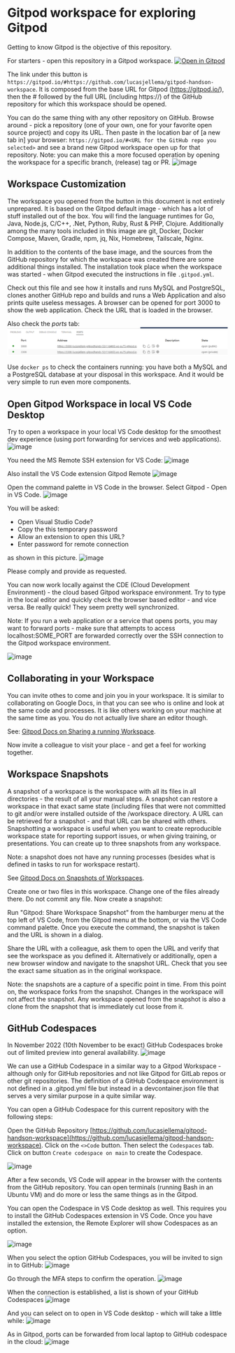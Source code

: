 # Gitpod workspace for exploring Gitpod

Getting to know Gitpod is the objective of this repository. 

For starters - open this repository in a Gitpod workspace.
[![Open in Gitpod](https://gitpod.io/button/open-in-gitpod.svg)](https://gitpod.io/#https://github.com/lucasjellema/gitpod-handson-workspace)

The link under this button is `https://gitpod.io/#https://github.com/lucasjellema/gitpod-handson-workspace`. It is composed from the base URL for Gitpod (https://gitpod.io/), then the # followed by the full URL (including https://) of the GitHub repository for which this workspace should be opened.

You can do the same thing with any other repository on GitHub. Browse around - pick a repository (one of your own, one for your favorite open source project) and copy its URL. Then paste in the location bar of [a new tab in] your browser: `https://gitpod.io/#<URL for the GitHub repo you selected>` and see a brand new Gitpod workspace open up for that repository. Note: you can make this a more focused operation by opening the workspace for a specific branch, (release) tag or PR.
![image](https://user-images.githubusercontent.com/1296324/202258047-23155a52-6b8c-4fd7-9c34-425f68328a2f.png)


## Workspace Customization
The workspace you opened from the button in this document is not entirely unprepared. It is based on the Gitpod default image - which has a lot of stuff installed out of the box. You will find the language runtimes for Go, Java, Node.js, C/C++, .Net, Python, Ruby, Rust & PHP, Clojure. Additionally among the many tools included in this image are git, Docker, Docker Compose, Maven, Gradle, npm, jq, Nix, Homebrew, Tailscale, Nginx. 

In addition to the contents of the base image, and the sources from the GitHub repository for which the workspace was created there are some additional things installed. The installation took place when the workspace was started - when Gitpod executed the instructions in file `.gitpod.yml`. 

Check out this file and see how it installs and runs MySQL and PostgreSQL, clones another GitHub repo and builds and runs a Web Application and also prints quite useless messages. A browser can be opened for port 3000 to show the web application. Check the URL that is loaded in the browser. 

Also check the *ports* tab:
![](images/ports-forwarding-ijnvscodebrowser.png)   

Use `docker ps` to check the containers running: you have both a MySQL and a PostgreSQL database at your disposal in this workspace. And it would be very simple to run even more components.

## Open Gitpod Workspace in local VS Code Desktop

Try to open a workspace in your local VS Code desktop for the smoothest dev experience (using port forwarding for services and web applications). 
![image](https://user-images.githubusercontent.com/1296324/202265821-1faa9cc3-21fa-4cc2-8add-163ec5b83e9b.png)

You need the MS Remote SSH extension for VS Code:
![image](https://user-images.githubusercontent.com/1296324/202265701-ffe9492d-ff60-40e7-96c5-203d1ecedb70.png)

Also install the VS Code extension Gitpod Remote
![image](https://user-images.githubusercontent.com/1296324/202265866-5ac13ef4-3db9-4f2f-9c42-ca6ab900dcc6.png)

Open the command palette in VS Code in the browser. Select Gitpod - Open in VS Code.
![image](https://user-images.githubusercontent.com/1296324/202265911-37a26892-3d50-4258-95bc-d8cfc18d537c.png)

You will be asked:
* Open Visual Studio Code?
* Copy the this temporary password
* Allow an extension to open this URL?
* Enter password for remote connection

as shown in this picture.
![image](https://user-images.githubusercontent.com/1296324/202266010-244eeff3-1a53-4d4d-a997-64eb159f8c0a.png)

Please comply and provide as requested.

You can now work locally against the CDE (Cloud Development Environment) - the cloud based Gitpod workspace environment. Try to type in the local editor and quickly check the browser based editor - and vice versa. Be really quick! They seem pretty well synchronized.

Note: If you run a web application or a service that opens ports, you may want to forward ports - make sure that attempts to access localhost:SOME_PORT are forwarded correctly over the SSH connection to the Gitpod workspace environment.

![image](https://user-images.githubusercontent.com/1296324/202266756-39b4b3cb-dbd8-4b9e-b4ee-a8e8450a29d6.png)


## Collaborating in your Workspace

You can invite othes to come and join you in your workspace. It is similar to collaborating on Google Docs, in that you can see who is online and look at the same code and processes. It is like others working on your machine at the same time as you. You do not actually live share an editor though. 

See: [Gitpod Docs on Sharing a running Workspace](https://www.gitpod.io/docs/configure/workspaces/collaboration#sharing-running-workspaces).

Now invite a colleague to visit your place - and get a feel for working together.

## Workspace Snapshots

A snapshot of a workspace is the workspace with all its files in all directories - the result of all your manual steps. A snapshot can restore a workspace in that exact same state (including files that were not committed to git and/or were installed outside of the /workspace directory. A URL can be retrieved for a snapshot - and that URL can be shared with others. Snapshotting a workspace is useful when you want to create reproducible workspace state for reporting support issues, or when giving training, or presentations. You can create up to three snapshots from any workspace.

Note: a snapshot does not have any running processes (besides what is defined in tasks to run for workspace restart).

See [Gitpod Docs on Snapshots of Workspaces](https://www.gitpod.io/docs/configure/workspaces/collaboration#sharing-snapshots).

Create one or two files in this workspace. Change one of the files already there. Do not commit any file. Now create a snapshot:

Run "Gitpod: Share Workspace Snapshot" from the hamburger menu at the top left of VS Code, from the Gitpod menu at the bottom, or via the VS Code command palette. Once you execute the command, the snapshot is taken and the URL is shown in a dialog.

Share the URL with a colleague, ask them to open the URL and verify that see the workspace as you defined it. Alternatively or additionally, open a new browser window and navigate to the snapshot URL. Check that you see the exact same situation as in the original workspace.

Note: the snapshots are a capture of a specific point in time. From this point on, the workspace forks from the snapshot. Changes in the workspace will not affect the snapshot. Any workspace opened from the snapshot is also a clone from the snapshot that is immediately cut loose from it.


## GitHub Codespaces
In November 2022 (10th November to be exact) GitHub Codespaces broke out of limited preview into general availability. 
![image](https://user-images.githubusercontent.com/1296324/202263296-16d750fb-be12-46b0-ae57-a2a1a5aae7a2.png)

We can use a GitHub Codespace in a similar way to a Gitpod Workspace - although only for GitHub repositories and not like Gitpod for GitLab repos or other git repositories. The definition of a GitHub Codespace environment is not defined in a .gitpod.yml file but instead in a devcontainer.json file that serves a very similar purpose in a quite similar way.

You can open a GitHub Codespace for this current repository with the following steps:

Open the GitHub Repository [https://github.com/lucasjellema/gitpod-handson-workspace](https://github.com/lucasjellema/gitpod-handson-workspace). Click on the `<>Code` button. Then select the `Codespaces` tab. Click on button `Create codespace on main` to create the Codespace.   

![image](https://user-images.githubusercontent.com/1296324/202264071-c023d0a8-2f91-48f8-8998-c713ed41c6e9.png)

After a few seconds, VS Code will appear in the browser with the contents from the GitHub repository. You can open terminals (running Bash in an Ubuntu VM) and do more or less the same things as in the Gitpod.

You can open the Codespace in VS Code desktop as well. This requires you to install the GitHub Codespaces extension in VS Code. Once you have installed the extension, the Remote Explorer will show Codespaces as an option.

![image](https://user-images.githubusercontent.com/1296324/202265029-93737dfb-f0bf-4244-9c59-710962fa00aa.png)

When you select the option GitHub Codespaces, you will be invited to sign in to GitHub:
![image](https://user-images.githubusercontent.com/1296324/202265133-2020c4f8-33ab-4e19-a210-c284c1678d4f.png)

Go through the MFA steps to confirm the operation. 
![image](https://user-images.githubusercontent.com/1296324/202265242-e3bfdb28-1d90-48b6-a7c8-27991360ae2e.png)

When the connection is established, a list is shown of your GitHub Codespaces 
![image](https://user-images.githubusercontent.com/1296324/202265322-d47868b1-641b-4e13-8bfb-797af2f2d2c9.png)

And you can select on to open in VS Code desktop - which will take a little while:
![image](https://user-images.githubusercontent.com/1296324/202265369-12ad66a6-2351-4285-be5f-b46369b9ef3c.png)

As in Gitpod, ports can be forwarded from local laptop to GitHub codespace in the cloud:
![image](https://user-images.githubusercontent.com/1296324/202265477-878e74e5-1223-4379-9f20-368270fc6044.png)



